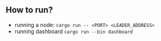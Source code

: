 ## How to run?
- running a node: `cargo run -- <PORT> <LEADER_ADDRESS>`
- running dashboard `cargo run --bin dashboard`